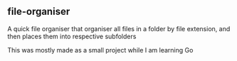 ## file-organiser

A quick file organiser that organiser all files in a folder by file extension, and then places them into respective subfolders

This was mostly made as a small project while I am learning Go